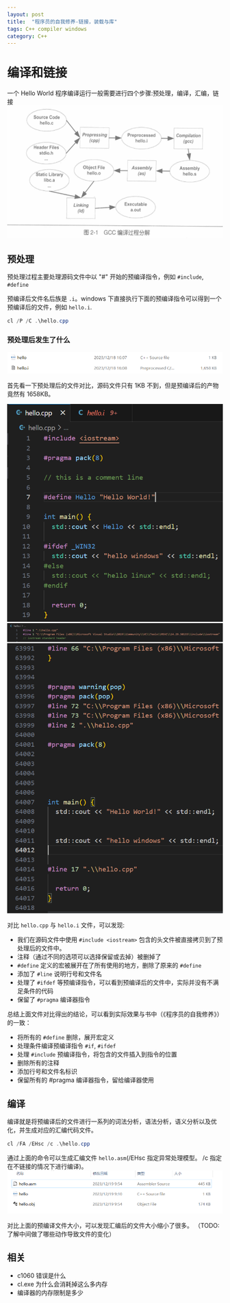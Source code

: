 ```yaml
---
layout: post
title:  "程序员的自我修养-链接，装载与库"
tags: C++ compiler windows
category: C++ 
---
```


# 编译和链接
一个 Hello World 程序编译运行一般需要进行四个步骤:预处理，编译，汇编，链接
![compilation process](/assets/images/compile-basic/compilation_process.png "编译过程分解")


## 预处理
预处理过程主要处理源码文件中以 "#" 开始的预编译指令，例如 `#include`, `#define`

预编译后文件名后族是 `.i`。windows 下直接执行下面的预编译指令可以得到一个预编译后的文件，例如 `hello.i`. 
```powershell
cl /P /C .\hello.cpp 
```

### 预处理后发生了什么
![compile file size](/assets/images/compile-basic/compile_file_size.png "预编译文件大小对比")

首先看一下预处理后的文件对比，源码文件只有 1KB 不到，但是预编译后的产物竟然有 1658KB。

![source file](/assets/images/compile-basic/source_file.png "源码文件")
![process file 1](/assets/images/compile-basic/process_file_1.png "预编译文件内容头部")
![process file 2](/assets/images/compile-basic/process_file_2.png "预编译文件内容尾部")

对比 `hello.cpp` 与 `hello.i` 文件，可以发现: 
- 我们在源码文件中使用 `#include <iostream>` 包含的头文件被直接拷贝到了预处理后的文件中。
- 注释（通过不同的选项可以选择保留或去掉）被删掉了
- `#define` 定义的宏被展开在了所有使用的地方，删除了原来的 `#define`
- 添加了 `#line` 说明行号和文件名
- 处理了 `#ifdef` 等预编译指令，可以看到预编译后的文件中，实际并没有不满足条件的代码
- 保留了 `#pragma` 编译器指令

总结上面文件对比得出的结论，可以看到实际效果与书中（《程序员的自我修养》）的一致：
- 将所有的 `#define` 删除，展开宏定义
- 处理条件编译预编译指令 `#if`, `#ifdef`
- 处理 `#include` 预编译指令，将包含的文件插入到指令的位置
- 删除所有的注释
- 添加行号和文件名标识
- 保留所有的 #pragma 编译器指令，留给编译器使用 

## 编译
编译就是将预编译后的文件进行一系列的词法分析，语法分析，语义分析以及优化，并生成对应的汇编代码文件。
```powershell
cl /FA /EHsc /c .\hello.cpp
```
通过上面的命令可以生成汇编文件 `hello.asm`(/EHsc 指定异常处理模型。 /c 指定在不链接的情况下进行编译)。
![asm file size](/assets/images/compile-basic/asm_file_size.png "汇编文件大小对比")

对比上面的预编译文件大小，可以发现汇编后的文件大小缩小了很多。
（TODO: 了解中间做了哪些动作导致文件的变化）







## 相关
- c1060 错误是什么
- cl.exe 为什么会消耗掉这么多内存
- 编译器的内存限制是多少

